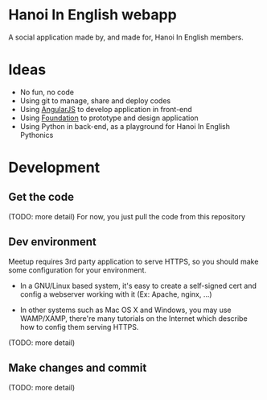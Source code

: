 Hanoi In English webapp
==============================

A social application made by, and made for, Hanoi In English members.

# Ideas

* No fun, no code
* Using git to manage, share and deploy codes
* Using [AngularJS](http://angularjs.org/) to develop application in front-end
* Using [Foundation](http://foundation.zurb.com/) to prototype and design application
* Using Python in back-end, as a playground for Hanoi In English Pythonics

# Development

## Get the code

   (TODO: more detail)
   For now, you just pull the code from this repository

## Dev environment

   Meetup requires 3rd party application to serve HTTPS, so you
   should make some configuration for your environment.

   * In a GNU/Linux based system, it's easy to create a self-signed cert and config a
     webserver working with it (Ex: Apache, nginx, ...)

   * In other systems such as Mac OS X and Windows, you may use WAMP/XAMP, there're
     many tutorials on the Internet which describe how to config them serving
     HTTPS.

   (TODO: more detail)

## Make changes and commit

   (TODO: more detail)
